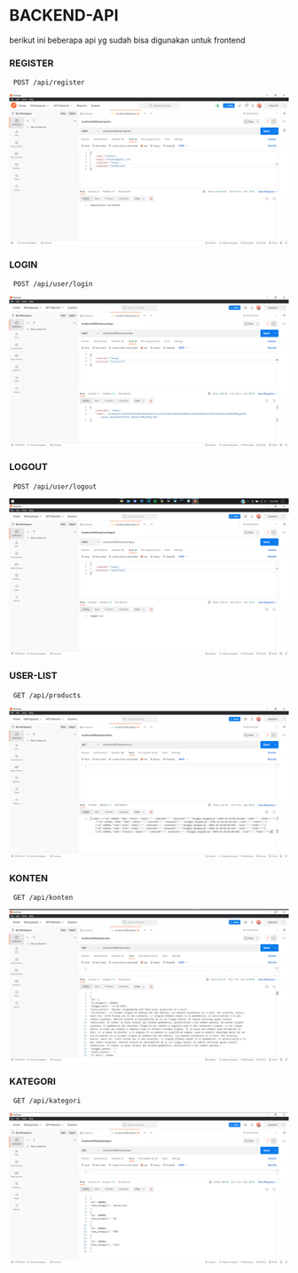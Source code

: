 # BACKEND-API
berikut ini beberapa api yg sudah bisa digunakan untuk frontend

### REGISTER

```
 POST /api/register
```

![alt test](https://github.com/rg-km/final-project-engineering-68/blob/main/Backend/image/registrasi.png)

### LOGIN

```
 POST /api/user/login
```

![alt test](https://github.com/rg-km/final-project-engineering-68/blob/main/Backend/image/login.png)

### LOGOUT

```
 POST /api/user/logout
```

![alt test](https://github.com/rg-km/final-project-engineering-68/blob/main/Backend/image/logout.png)

### USER-LIST

```
 GET /api/products
```

![alt test](https://github.com/rg-km/final-project-engineering-68/blob/main/Backend/image/user-lists.png)

### KONTEN

```
 GET /api/konten
```
![alt test](https://github.com/rg-km/final-project-engineering-68/blob/main/Backend/image/konten.png)

### KATEGORI

```
 GET /api/kategori
```

![alt test](https://github.com/rg-km/final-project-engineering-68/blob/main/Backend/image/kategori.png)